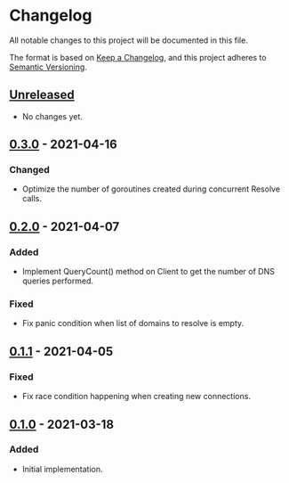 # Changelog
All notable changes to this project will be documented in this file.

The format is based on [Keep a Changelog](https://keepachangelog.com/en/1.0.0/),
and this project adheres to [Semantic Versioning](https://semver.org/spec/v2.0.0.html).

## [Unreleased]
- No changes yet.

## [0.3.0] - 2021-04-16
### Changed
- Optimize the number of goroutines created during concurrent Resolve calls.

## [0.2.0] - 2021-04-07
### Added
- Implement QueryCount() method on Client to get the number of DNS queries performed.

### Fixed
- Fix panic condition when list of domains to resolve is empty.

## [0.1.1] - 2021-04-05
### Fixed
- Fix race condition happening when creating new connections.

## [0.1.0] - 2021-03-18
### Added
- Initial implementation.

[Unreleased]: https://github.com/d3mondev/resolvermt/compare/v0.3.0...HEAD
[0.1.0]: https://github.com/d3mondev/resolvermt/releases/tag/v0.1.0
[0.1.1]: https://github.com/d3mondev/resolvermt/releases/tag/v0.1.1
[0.2.0]: https://github.com/d3mondev/resolvermt/releases/tag/v0.2.0
[0.3.0]: https://github.com/d3mondev/resolvermt/releases/tag/v0.3.0
